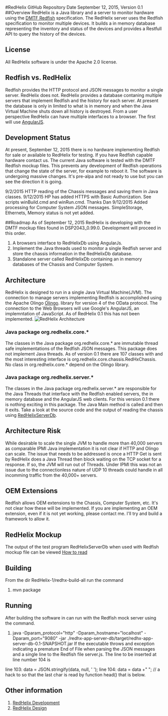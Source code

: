 #RedHelix GitHub Repository
Date September 12, 2015, Version 0.1
##Overview
RedHelix is a Java library and a server to monitor hardware using the [DMTF Redfish](http://www.dmtf.org/standards/redfish) specification. 
The RedHelix server uses the Redfish specification to monitor multiple devices. It builds a in memory database representing the inventory
and status of the devices and provides a Restfull API to query the history of the devices.

## License
All RedHelix software is under the Apache 2.0 license.

## Redfish vs. RedHelix 
Redfish provides the HTTP protocol and JSON messages to monitor a single server. RedHelix does not. RedHelix provides a database contaning 
multiple servers that implement Redfish and the history for
each server. At present the database is only in limited to what is in memory and when the Java Virtual Machine shuts down all history is destroyed.
From a user perspective RedHelix can have multiple interfaces to a browser. The first will use [AngularJS](https://angularjs.org).

## Development Status
At present, September 12, 2015 there is no hardware implementing Redfish for sale or available to RedHelix for testing. If you have Redfish capable
hardware contact us. The current Java software
is tested with the DMTF Redfish mockup files. This prevents any development of Redfish operations that change the state of the server, for example
to reboot it.  The software is undergoing massive changes. It's pre-alpa and not ready to use but you can see the direction it is going.

9/2/2015 HTTP reading of the Chassis messages and saving them in Java classes. 
9/12/2015 HP has added HTTPS with Basic Authorization. See scripts  winBuild.cmd  and winRun.cmd. Thanks Dan
9/12/2015 Added processing for Computer System JSON messages. SimpleStorage, Ethernets, Memory status is not yet added.

##Roadmap
As of September 12, 2015 RedHelix is developing with the DMTF mockup files found in DSP2043_0.99.0. Development will proceed in this order.

1. A browsers interface to RedHelixDb using AngularJs.
2. Implement the Java threads used to monitor a single Redfish server and store the chassis information in the RedHelixDb database.
3. Standalone server called RedHelixDb containing an in memory databases of the Chassis and Computer System.

## Architecture
RedHelix is designed to run in a single Java Virtual Machine(JVM). The connection to manage servers implementing Redfish is accomplished using
the Apache Olingo  [Olingo](http://olingo.apache.org/doc/odata4/index.html). library for version 4 of the OData protocol. The connection to the Web Browsers will use Google's AngularJS, an implemntation of JavaScript.
As of RedHelix 0.1 this has not been implemented.
![RedHelix Architecture](https://rawgit.com/RedHelixOrg/RedHelix-1/master/doc/redhelix-toplevel-architecture-1.svg)
<!-- perment cached CDN comment. https://cdn.rawgit.com/RedHelixOrg/RedHelix-1/master/doc/redhelix-toplevel-architecture-1.svg -->
### Java package org.redhelix.core.*
The classes in the Java package org.redhelix.core.* are immutable thread safe 
implementations of the Redfish JSON messages. This package does not implement Java threads. As of version 0.1 there are 107 classes with and 
the most interesting interface is org.redhelix.core.chassis.RedHxChassis. No class in org.redhelix.core.* depend on the Olingo library. 

### Java package org.redhelix.server.*
The classes in the Java package org.redhelix.server.* are responsible for the Java Threads that interface with the Redfish enabled servers,
the in memory database and the AngularJS web clients. For this version 0.1 there is nothing exciting in this package. The Java Main method is called
and then it exits. Take a look at the source code and the output of reading the chassis using [RedHelixServerDb](./doc/dmtf-mockup/mockup.md).

## Architecture Risk
While desirable to scale the single JVM to handle more than 40,000 servers as comparable IPMI Java implementation it is not clear if 
HTTP and Olingo can scale. The issue that needs to be addressed is once a HTTP Get is sent by RedHelix does a Java Thread then block waiting on the TCP 
socket for a response. If so, the JVM will run out of Threads. Under IPMI this was not an issue due to the connectionless nature of UDP
10 threads could handle in all incomming traffic from the 40,000+ servers.

## OEM Extensions
Redfish allows OEM extensions to the Chassis, Computer System, etc. It's not clear how these will be implemented. If you are implementing an
OEM extension, even if it is not yet working, please contact me. I'll try and build a framework to allow it. 

## RedHelix Mockup
The output of the test program RedHelixServerDb when used with Redfish mockup file can be viewed  [How to read](./doc/dmtf-mockup/mockup.md) 

## Building
From the dir RedHelix-1/redhx-build-all run the command 
1. mvn package 

## Running
After building the software in can run with the Redfish mock server using the command.
1. java -Dparam_protocol="http" -Dparam_hostname="localhost" -Dparam_port="9080" -jar ./redhx-app-server-db/target/redhx-app-server-db-0.1-SNAPSHOT.jar
If the executable throws and exception indicating a premature End of File when parsing the JSON messages and a single line to the Redfish file server.js.
The line to be inserted at line number 104 is

line 103: data = JSON.stringify(data, null, '  ');
line 104:  data = data +"  "; // a hack to so that the last char is read by function head() that is below.


## Other information
1. [RedHelix Development](./doc/development.md)
2. [RedHelix Design](./doc/design.md)



